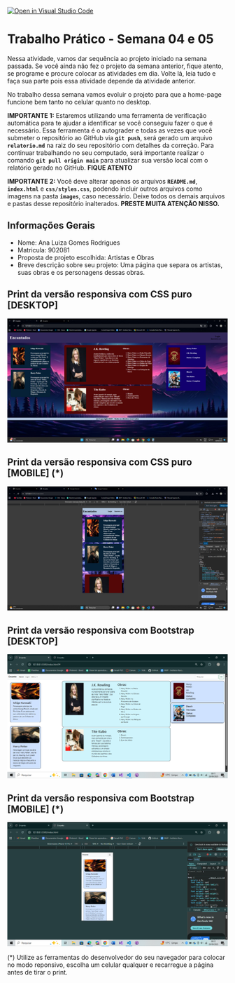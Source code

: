 [![Open in Visual Studio Code](https://classroom.github.com/assets/open-in-vscode-2e0aaae1b6195c2367325f4f02e2d04e9abb55f0b24a779b69b11b9e10269abc.svg)](https://classroom.github.com/online_ide?assignment_repo_id=20343359&assignment_repo_type=AssignmentRepo)
# Trabalho Prático - Semana 04 e 05

Nessa atividade, vamos dar sequência ao projeto iniciado na semana passada. Se você ainda não fez o projeto da semana anterior, fique atento, se programe e procure colocar as atividades em dia. Volte lá, leia tudo e faça sua parte pois essa atividade depende da atividade anterior.

No trabalho dessa semana vamos evoluir o projeto para que a home-page funcione bem tanto no celular quanto no desktop.

**IMPORTANTE 1:** Estaremos utilizando uma ferramenta de verificação automática para te ajudar a identificar se você conseguiu fazer o que é necessário. Essa ferramenta é o autograder e todas as vezes que você submeter o repositório ao GitHub via **`git push`**, será gerado um arquivo **`relatorio.md`** na raiz do seu repositório com detalhes da correção. Para continuar trabalhando no seu computado, será importante realizar o comando **`git pull origin main`** para atualizar sua versão local com o relatório gerado no GitHub. **FIQUE ATENTO**

**IMPORTANTE 2:** Você deve alterar apenas os arquivos **`README.md`**, **`index.html`** e **`css/styles.css`**, podendo incluir outros arquivos como imagens na pasta **`images`**, caso necessário. Deixe todos os demais arquivos e pastas desse repositório inalterados. **PRESTE MUITA ATENÇÃO NISSO.**

## Informações Gerais

- Nome: Ana Luiza Gomes Rodrigues
- Matricula: 902081
- Proposta de projeto escolhida: Artistas e Obras
- Breve descrição sobre seu projeto: Uma página que separa os artistas, suas obras e os personagens dessas obras.

## Print da versão responsiva com CSS puro [DESKTOP]

![Imagem CSS Puro Desktop](/images/CSSPuroDesktop.png)

## Print da versão responsiva com CSS puro [MOBILE] (*)

![Imagem CSS Puro Mobile](/images/CSSPuroMobile.png)

## Print da versão responsiva com Bootstrap [DESKTOP]

![Imagem Bootstrap Desktop](/images/DesktopBootstrap.png)

## Print da versão responsiva com Bootstrap [MOBILE] (*)

![Imagem Bootstrap Mobile](/images/MobileBootstrap.png)

(*) Utilize as ferramentas do desenvolvedor do seu navegador para colocar no modo reponsivo, escolha um celular qualquer e recarregue a página antes de tirar o print. 